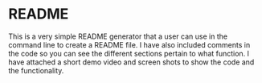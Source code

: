 # README
This is a very simple README generator that a user can use in the command line to create a README file. 
I have also included comments in the code so you can see the different sections pertain to what function.
I have attached a short demo video and screen shots to show the code and the functionality.

